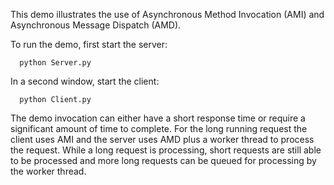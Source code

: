 This demo illustrates the use of Asynchronous Method Invocation (AMI)
and Asynchronous Message Dispatch (AMD).

To run the demo, first start the server:

      python Server.py

In a second window, start the client:

      python Client.py

The demo invocation can either have a short response time or require a
significant amount of time to complete. For the long running request
the client uses AMI and the server uses AMD plus a worker thread to
process the request. While a long request is processing, short
requests are still able to be processed and more long requests can be
queued for processing by the worker thread.
